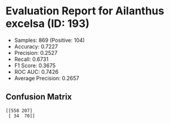# Evaluation Report for Ailanthus excelsa (ID: 193)
- Samples: 869 (Positive: 104)
- Accuracy: 0.7227
- Precision: 0.2527
- Recall: 0.6731
- F1 Score: 0.3675
- ROC AUC: 0.7426
- Average Precision: 0.2657

## Confusion Matrix
```
[[558 207]
 [ 34  70]]
```